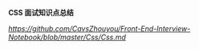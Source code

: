 **CSS 面试知识点总结**

*https://github.com/CavsZhouyou/Front-End-Interview-Notebook/blob/master/Css/Css.md*